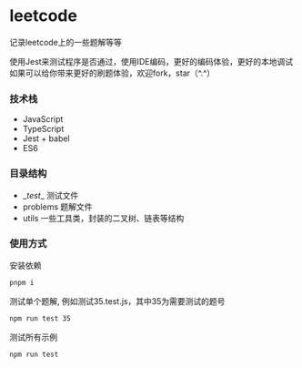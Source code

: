 # leetcode

记录leetcode上的一些题解等等

使用Jest来测试程序是否通过，使用IDE编码，更好的编码体验，更好的本地调试
如果可以给你带来更好的刷题体验，欢迎fork，star（^.^）

### 技术栈
- JavaScript
- TypeScript
- Jest + babel
- ES6

### 目录结构
- \__test__  测试文件
- problems 题解文件
- utils 一些工具类，封装的二叉树、链表等结构

### 使用方式

安装依赖
```bash
pnpm i
```

测试单个题解, 例如测试35.test.js，其中35为需要测试的题号
```bash
npm run test 35
```

测试所有示例
```bash
npm run test
```